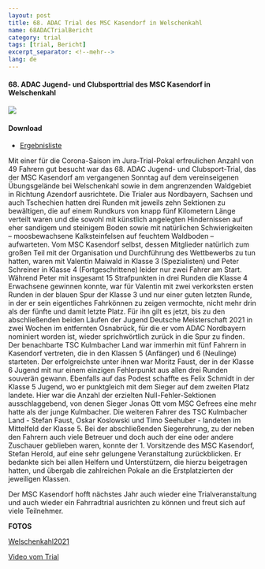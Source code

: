 ```yaml
---
layout: post
title: 68. ADAC Trial des MSC Kasendorf in Welschenkahl
name: 68ADACTrialBericht
category: trial
tags: [trial, Bericht]
excerpt_separator: <!--mehr-->
lang: de
---
```


#### 68. ADAC Jugend- und Clubsporttrial des MSC Kasendorf in Welschenkahl
![](https://lh3.googleusercontent.com/QkWlIvayhhTTw0j-Sdht3rzNJNDhx0BkOl86_3GbtyOSz5bDDaWc5fwb0KYk39X4kHPqJ1CdR0iOnfcwK7lS_hAIgACCk6f1_b-wUSvWFP4s6Bazgqv51Cfqu3x55NoYCYU4mrUxv9ru7tsiG00Evonr9riNPjUo21q1RH4asAncTvkmLmsfxfjJthr1QboEJIddPvl_n-xEsiR9ZMTGzsMZh3IC_tA6cayu4_Fhg_Lz2b4AWl7RvrlaBDT1R-yOAqVF-byGlq7FpXLHnBBuyIcYfB2V5KG9mJnAmW1myDT-IT3nWtc1oUFMmQloNAacMvMI_39mhHC6PdCA8KToXu-ufmN7mGWySQghx8ZvwY7M_LtFxeeim4XIE23-j1uDa1r4QIacyG6ZltZ6lvhnQj-fmMZ1JBAysYnFxY5bSeuKcwUA-Gloo9dBpX_6N6moykgsk4ZG71cqZw2Fwr0oHvhPA83B2t-ojuRhSzZSGlZIssuVMPvv-j442KnB3LeCuboNu1b0SpCuJkvR16qUpKuWL50Vg5vEFC388Eo9uWUXN7U9QJ_PdixGfP29DSNTQnRuRqqviKXv5OCyRHMXC1sscoBr4EeH67CYWtyAMObB2r50lX3R8Y4nrdFrSCxsYKKzU6dP92qesVvL9F-K0DWUpM9F8nRMbldgDkcAOop4SGRMNsU7eK4zRfi-8bqf6J8I7XImjZW5dFFeLH3z4aDO=w1156-h842-no?authuser=0)

#### Download

* [Ergebnisliste](https://github.com/msc-kasendorf/docker/raw/master/docs/download/20210926_Trial_Ergebnisliste.pdf)

<!--mehr-->

Mit einer für die Corona-Saison im Jura-Trial-Pokal erfreulichen Anzahl von 49 Fahrern gut besucht war das 68. ADAC Jugend- und Clubsport-Trial, 
das der MSC Kasendorf am vergangenen Sonntag auf dem vereinseigenen Übungsgelände bei Welschenkahl sowie in dem angrenzenden Waldgebiet in Richtung Azendorf ausrichtete.
Die Trialer aus Nordbayern, Sachsen und auch Tschechien hatten drei Runden mit jeweils zehn Sektionen zu bewältigen, die auf einem Rundkurs von knapp fünf Kilometern 
Länge verteilt waren und die sowohl mit künstlich angelegten Hindernissen auf eher sandigem und steinigem Boden sowie 
mit natürlichen Schwierigkeiten – moosbewachsene Kalksteinfelsen auf feuchtem Waldboden – aufwarteten.
Vom MSC Kasendorf selbst, dessen Mitglieder natürlich zum großen Teil mit der Organisation und Durchführung des Wettbewerbs zu tun hatten, 
waren mit Valentin Maiwald in Klasse 3 (Spezialisten) und Peter Schreiner in Klasse 4 (Fortgeschrittene) leider nur zwei Fahrer am Start. 
Während Peter mit insgesamt 15 Strafpunkten in drei Runden die Klasse 4 Erwachsene gewinnen konnte, war für Valentin mit zwei verkorksten ersten Runden 
in der blauen Spur der Klasse 3 und nur einer guten letzten Runde, in der er sein eigentliches Fahrkönnen zu zeigen vermochte, nicht mehr drin als der fünfte 
und damit letzte Platz. Für ihn gilt es jetzt, bis zu den abschließenden beiden Läufen der Jugend Deutsche Meisterschaft 2021 in zwei Wochen im entfernten Osnabrück, 
für die er vom ADAC Nordbayern nominiert worden ist, wieder sprichwörtlich zurück in die Spur zu finden.
Der benachbarte TSC Kulmbacher Land war immerhin mit fünf Fahrern in Kasendorf vertreten, die in den Klassen 5 (Anfänger) und 6 (Neulinge) starteten. 
Der erfolgreichste unter ihnen war Moritz Faust, der in der Klasse 6 Jugend mit nur einem einzigen Fehlerpunkt aus allen drei Runden souverän gewann. 
Ebenfalls auf das Podest schaffte es Felix Schmidt in der Klasse 5 Jugend, wo er punktgleich mit dem Sieger auf dem zweiten Platz landete. 
Hier war die Anzahl der erzielten Null-Fehler-Sektionen ausschlaggebend, von denen Sieger Jonas Ott vom MSC Gefrees eine mehr hatte als der junge Kulmbacher. 
Die weiteren Fahrer des TSC Kulmbacher Land - Stefan Faust, Oskar Koslowski und Timo Seehuber - landeten im Mittelfeld der Klasse 5.
Bei der abschließenden Siegerehrung, zu der neben den Fahrern auch viele Betreuer und doch auch der eine oder andere Zuschauer geblieben waren, 
konnte der 1. Vorsitzende des MSC Kasendorf, Stefan Herold, auf eine sehr gelungene Veranstaltung zurückblicken. 
Er bedankte sich bei allen Helfern und Unterstützern, die hierzu beigetragen hatten, und übergab die zahlreichen Pokale an die Erstplatzierten der jeweiligen Klassen.

Der MSC Kasendorf hofft nächstes Jahr auch wieder eine Trialveranstaltung und auch wieder ein Fahrradtrial ausrichten zu können und freut sich auf viele Teilnehmer.



**FOTOS**

[Welschenkahl2021](https://photos.app.goo.gl/KpirtPSfsCtQvGSj6)

[Video vom Trial](https://youtu.be/m2leEgdURa0)
